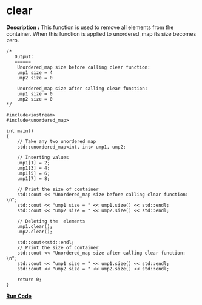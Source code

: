 # clear

**Description :** This function is used to remove all elements from the container. When this function is applied to unordered_map its size becomes zero.


```
/*
   Output:
   ======
    Unordered_map size before calling clear function: 
    ump1 size = 4
    ump2 size = 0
    
    Unordered_map size after calling clear function: 
    ump1 size = 0
    ump2 size = 0
*/

#include<iostream>   
#include<unordered_map>  
  
int main() 
{ 
    // Take any two unordered_map 
    std::unordered_map<int, int> ump1, ump2; 
  
    // Inserting values 
    ump1[1] = 2; 
    ump1[3] = 4; 
    ump1[5] = 6; 
    ump1[7] = 8; 
  
    // Print the size of container 
    std::cout << "Unordered_map size before calling clear function: \n"; 
    std::cout << "ump1 size = " << ump1.size() << std::endl; 
    std::cout << "ump2 size = " << ump2.size() << std::endl; 
  
    // Deleting the  elements 
    ump1.clear(); 
    ump2.clear(); 
      
    std::cout<<std::endl;
    // Print the size of container 
    std::cout << "Unordered_map size after calling clear function: \n"; 
    std::cout << "ump1 size = " << ump1.size() << std::endl; 
    std::cout << "ump2 size = " << ump2.size() << std::endl; 
  
    return 0; 
}
```
**[Run Code](https://rextester.com/RGLP71029)**

